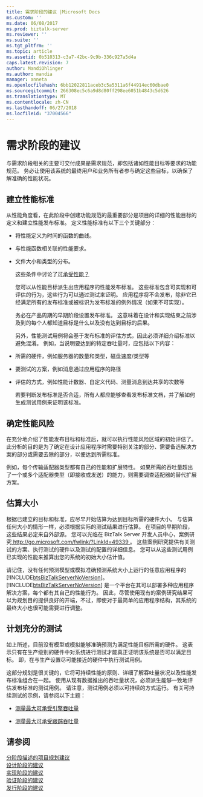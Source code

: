 ```yaml
---
title: 需求阶段的建议 |Microsoft Docs
ms.custom: ''
ms.date: 06/08/2017
ms.prod: biztalk-server
ms.reviewer: ''
ms.suite: ''
ms.tgt_pltfrm: ''
ms.topic: article
ms.assetid: 0b510313-c3a7-42bc-9c9b-336c927a5d4a
caps.latest.revision: 7
author: MandiOhlinger
ms.author: mandia
manager: anneta
ms.openlocfilehash: 6bb12022811aceb3c5a5311a6f44914ec60dbae0
ms.sourcegitcommit: 266308ec5c6a9d8d80ff298ee6051b4843c5d626
ms.translationtype: MT
ms.contentlocale: zh-CN
ms.lasthandoff: 06/27/2018
ms.locfileid: "37004566"
---
```

# <a name="requirements-phase-recommendations"></a>需求阶段的建议
与需求阶段相关的主要可交付成果是需求规范，即包括诸如性能目标等要求的功能规范。 务必让使用该系统的最终用户和业务所有者参与确定这些目标，以确保了解准确的性能状况。  
  
## <a name="establish-performance-criteria"></a>建立性能标准  
 从性能角度看，在此阶段中创建功能规范的最重要部分是项目的详细的性能目标的定义和建立性能发布标准。 定义性能标准有以下三个关键部分：  
  
- 将性能定义为时间的函数的曲线。  
  
- 与性能函数相关联的性能要求。  
  
- 文件大小和类型的分布。  
  
  这些条件中讨论了[可承受性能？](../core/what-is-sustainable-performance.md)  
  
  您可以从性能目标派生出应用程序的性能发布标准。 这些标准包含可实现和可评估的行为，这些行为可以通过测试来证明。 应用程序将不会发布，除非它已经满足所有的发布标准或被标识为发布标准的例外情况（如果不可实现）。  
  
  务必在产品周期的早期阶段设置发布标准。 这意味着在设计和实现结束之前涉及到的每个人都知道目标是什么以及没有达到目标的后果。  
  
  另外，性能测试用例将会基于发布标准的评估方式，因此必须详细介绍标准以避免混淆。 例如，当说明要达到的特定吞吐量时，应包括以下内容：  
  
- 所需的硬件，例如服务器的数量和类型，磁盘速度/类型等  
  
- 要测试的方案，例如消息通过应用程序的路径  
  
- 评估的方式，例如性能计数器、自定义代码、测量消息到达共享的次数等  
  
  若要判断发布标准是否合适，所有人都应能够查看发布标准文档，并了解如何生成测试用例来证明该标准。  
  
## <a name="identify-performance-risks"></a>确定性能风险  
 在充分地介绍了性能发布目标和标准后，就可以执行性能风险区域的初始评估了。 此分析的目的是为了确定在设计应用程序时需要特别关注的部分、需要备选解决方案的部分或需要去除的部分，以便达到所需标准。  
  
 例如，每个传输适配器类型都有自己的性能和扩展特性。 如果所需的吞吐量超出了一个或多个适配器类型（即接收或发送）的能力，则需要调查适配器的替代扩展方案。  
  
## <a name="estimate-sizing"></a>估算大小  
 根据已建立的目标和标准，应尽早开始估算为达到目标所需的硬件大小。 与估算任何大小的情形一样，必须根据实际的测试结果进行估算。 在项目的早期阶段，这些结果必定来自外部源。 您可以光临在 BizTalk Server 开发人员中心，案例研究[ http://go.microsoft.com/fwlink/?LinkId=49339 ](http://go.microsoft.com/fwlink/?LinkId=49339)。 这些案例研究提供有关测试的方案、执行测试的硬件以及测试的配置的详细信息。 您可以从这些测试用例已实现的性能来推算出您的系统的初始大小估计值。  
  
 请记住，没有任何预测模型或模拟准确预测系统大小上运行的任意应用程序的[!INCLUDE[btsBizTalkServerNoVersion](../includes/btsbiztalkservernoversion-md.md)]。 [!INCLUDE[btsBizTalkServerNoVersion](../includes/btsbiztalkservernoversion-md.md)] 是一个平台在其可以部署多种应用程序解决方案，每个都有其自己的性能行为。 因此，尽管使用现有的案例研究结果可以为规划目的提供良好的开端，不过，即使对于最简单的应用程序结构，其系统的最终大小也很可能需要进行调整。  
  
## <a name="plan-for-sufficient-testing"></a>计划充分的测试  
 如上所述，目前没有模型或模拟能够准确预测为满足性能目标所需的硬件。 这表示只有在生产级别的硬件中对系统进行测试才能真正证明该系统是否可以满足目标。 即，在与生产设置尽可能接近的硬件中执行测试用例。  
  
 这部分规划是很关键的，它将可持续性能的原则、详细了解吞吐量状况以及性能发布标准组合在一起。 使用从现有数据推出的吞吐量状况，必须派生能够一致地评估发布标准的测试用例。 请注意，测试用例必须以可持续的方式运行。 有关可持续测试的示例，请参阅以下主题：  
  
-   [测量最大可承受引擎吞吐量](../core/measuring-maximum-sustainable-engine-throughput.md)  
  
-   [测量最大可承受跟踪吞吐量](../core/measuring-maximum-sustainable-tracking-throughput.md)  
  
## <a name="see-also"></a>请参阅  
 [分阶段描述的项目规划建议](../core/project-planning-recommendations-by-phase.md)   
 [设计阶段的建议](../core/design-phase-recommendations.md)   
 [实现阶段的建议](../core/implementation-phase-recommendations.md)   
 [验证阶段的建议](../core/verification-phase-recommendations.md)   
 [发行阶段的建议](../core/release-phase-recommendations.md)